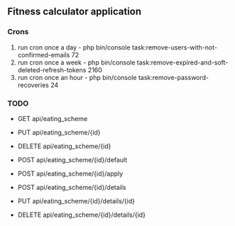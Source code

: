 ## Fitness calculator application

### Crons

1) run cron once a day - php bin/console task:remove-users-with-not-confirmed-emails 72
2) run cron once a week - php bin/console task:remove-expired-and-soft-deleted-refresh-tokens 2160
3) run cron once an hour - php bin/console task:remove-password-recoveries 24

### TODO
* GET api/eating_scheme
* PUT api/eating_scheme/{id}
* DELETE api/eating_scheme/{id}
* POST api/eating_scheme/{id}/default
* POST api/eating_scheme/{id}/apply

* POST api/eating_scheme/{id}/details
* PUT api/eating_scheme/{id}/details/{id}
* DELETE api/eating_scheme/{id}/details/{id}